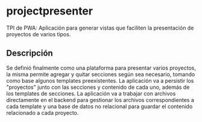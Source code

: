 # projectpresenter
TPI de PWA: Aplicación para generar vistas que faciliten la presentación de proyectos de varios tipos.


## Descripción
Se definió finalmente como una plataforma para presentar varios proyectos, la misma permite agregar y quitar secciones según sea necesario, tomando como base algunos templates preexistentes.
La aplicación va a persistir los "proyectos" junto con las secciones y contenido de cada uno, además de los templates de secciones.
La aplicación va a trabajar con archivos directamente en el backend para gestionar los archivos correspondientes a cada template y una base de datos no relacional para guardar el contenido relacionado a cada proyecto.
